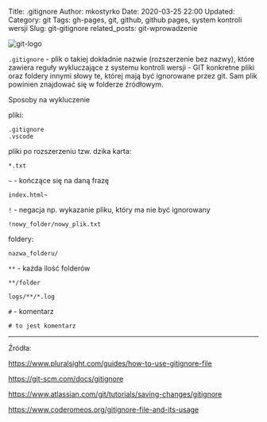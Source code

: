 Title: .gitignore
Author: mkostyrko
Date: 2020-03-25 22:00
Updated:
Category: git
Tags: gh-pages, git, github, github pages, system kontroli wersji
Slug: git-gitignore
related_posts: git-wprowadzenie

![git-logo](https://buddy.works/guides/thumbnails/cover-first-steps-git.png)


`.gitignore` - plik o takiej dokładnie nazwie (rozszerzenie bez nazwy), które zawiera reguły wykluczające z systemu kontroli wersji - GIT konkretne pliki oraz foldery innymi słowy te, której mają być ignorowane przez git. 
Sam plik powinien znajdować się w folderze źródłowym.

Sposoby na wykluczenie

pliki: 
    
    .gitignore
    .vscode

pliki po rozszerzeniu tzw. dzika karta:

    *.txt

`~` - kończące się na daną frazę

    index.html~

`!` - negacja np. wykazanie pliku, który ma nie być ignorowany

    !nowy_folder/nowy_plik.txt

foldery: 

  `nazwa_folderu/`

`**` - każda ilość folderów

    **/folder

    logs/**/*.log

`#` - komentarz

    # to jest komentarz

---

Źródła:

https://www.pluralsight.com/guides/how-to-use-gitignore-file

https://git-scm.com/docs/gitignore

https://www.atlassian.com/git/tutorials/saving-changes/gitignore

https://www.coderomeos.org/gitignore-file-and-its-usage
